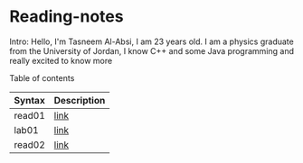 # Reading-notes

Intro: Hello, I'm Tasneem Al-Absi, I am 23 years old. I am a physics graduate from the University of Jordan, I know C++ and some Java programming and really excited to know more

Table of contents

| Syntax      | Description |
| ----------- | ----------- |
| read01     | [link](https://tasneemalabsi.github.io/reading-notes/read01)     |
| lab01   | [link](https://tasneemalabsi.github.io/reading-notes/lab01)       |
| read02  | [link](https://tasneemalabsi.github.io/reading-notes/read02)      |

